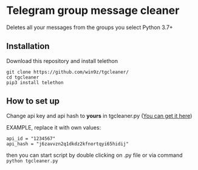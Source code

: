 # Telegram group message cleaner
Deletes all your messages from the groups you select 
Python 3.7+

## Installation
Download this repository and install telethon
```
git clone https://github.com/win9z/tgcleaner/
cd tgcleaner
pip3 install telethon
```

## How to set up
Change api key and api hash to **yours** in tgcleaner.py ([You can get it here](https://core.telegram.org/api/obtaining_api_id))

EXAMPLE, replace it with own values:
```
api_id = "1234567"
api_hash = "j6zavvzn2q1dkdz2kfnortqyi65hidij"
```
then you can start script by double clicking on .py file or via command ```python tgcleaner.py```
